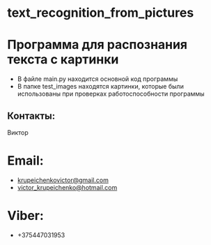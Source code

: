 # text_recognition_from_pictures
# Программа для распознания текста с картинки

* В файле main.py находится основной код программы
* В папке test_images находятся картинки, которые были использованы при проверках работоспособности программы


## Контакты:
Виктор
# Email:
- krupeichenkovictor@gmail.com
- victor_krupeichenko@hotmail.com
# Viber:
- +375447031953 